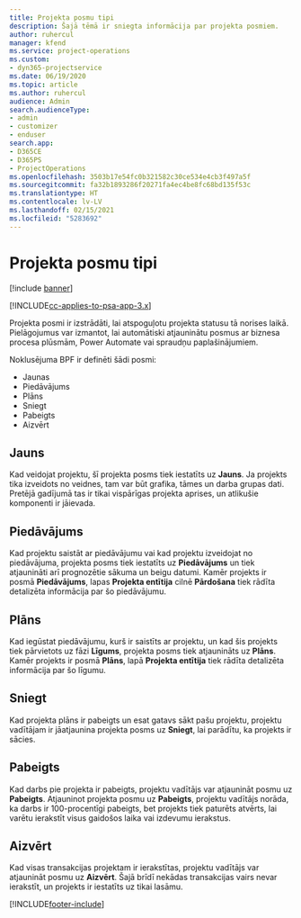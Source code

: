 ```yaml
---
title: Projekta posmu tipi
description: Šajā tēmā ir sniegta informācija par projekta posmiem.
author: ruhercul
manager: kfend
ms.service: project-operations
ms.custom:
- dyn365-projectservice
ms.date: 06/19/2020
ms.topic: article
ms.author: ruhercul
audience: Admin
search.audienceType:
- admin
- customizer
- enduser
search.app:
- D365CE
- D365PS
- ProjectOperations
ms.openlocfilehash: 3503b17e54fc0b321582c30ce534e4cb3f497a5f
ms.sourcegitcommit: fa32b1893286f20271fa4ec4be8fc68bd135f53c
ms.translationtype: HT
ms.contentlocale: lv-LV
ms.lasthandoff: 02/15/2021
ms.locfileid: "5283692"
---
```

# <a name="project-stage-types"></a>Projekta posmu tipi 

[!include [banner](../includes/psa-now-project-operations.md)]

[!INCLUDE[cc-applies-to-psa-app-3.x](../includes/cc-applies-to-psa-app-3x.md)]

Projekta posmi ir izstrādāti, lai atspoguļotu projekta statusu tā norises laikā. Pielāgojumus var izmantot, lai automātiski atjauninātu posmus ar biznesa procesa plūsmām, Power Automate vai spraudņu paplašinājumiem.

Noklusējuma BPF ir definēti šādi posmi:

- Jaunas
- Piedāvājums
- Plāns
- Sniegt
- Pabeigts
- Aizvērt 

## <a name="new"></a>Jauns

Kad veidojat projektu, šī projekta posms tiek iestatīts uz **Jauns**. Ja projekts tika izveidots no veidnes, tam var būt grafika, tāmes un darba grupas dati. Pretējā gadījumā tas ir tikai vispārīgas projekta aprises, un atlikušie komponenti ir jāievada.

## <a name="quote"></a>Piedāvājums

Kad projektu saistāt ar piedāvājumu vai kad projektu izveidojat no piedāvājuma, projekta posms tiek iestatīts uz **Piedāvājums** un tiek atjaunināti arī prognozētie sākuma un beigu datumi. Kamēr projekts ir posmā **Piedāvājums**, lapas **Projekta entītija** cilnē **Pārdošana** tiek rādīta detalizēta informācija par šo piedāvājumu.

## <a name="plan"></a>Plāns

Kad iegūstat piedāvājumu, kurš ir saistīts ar projektu, un kad šis projekts tiek pārvietots uz fāzi **Līgums**, projekta posms tiek atjaunināts uz **Plāns**. Kamēr projekts ir posmā **Plāns**, lapā **Projekta entītija** tiek rādīta detalizēta informācija par šo līgumu.

## <a name="deliver"></a>Sniegt

Kad projekta plāns ir pabeigts un esat gatavs sākt pašu projektu, projektu vadītājam ir jāatjaunina projekta posms uz **Sniegt**, lai parādītu, ka projekts ir sācies.

## <a name="complete"></a>Pabeigts 

Kad darbs pie projekta ir pabeigts, projektu vadītājs var atjaunināt posmu uz **Pabeigts**. Atjauninot projekta posmu uz **Pabeigts**, projektu vadītājs norāda, ka darbs ir 100-procentīgi pabeigts, bet projekts tiek paturēts atvērts, lai varētu ierakstīt visus gaidošos laika vai izdevumu ierakstus.

## <a name="close"></a>Aizvērt

Kad visas transakcijas projektam ir ierakstītas, projektu vadītājs var atjaunināt posmu uz **Aizvērt**. Šajā brīdī nekādas transakcijas vairs nevar ierakstīt, un projekts ir iestatīts uz tikai lasāmu.


[!INCLUDE[footer-include](../includes/footer-banner.md)]